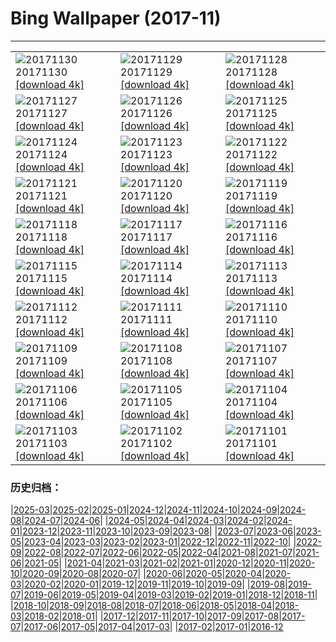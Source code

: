 # Bing Wallpaper (2017-11)
**************

<table><tr><td><img class="wallpaper" src="https://www.bing.com/az/hprichbg/rb/SpiralSpain_ZH-CN12059815472_1920x1080.jpg" alt="20171130"> 20171130 <a class="wallpaper_link" href="https://www.bing.com/az/hprichbg/rb/SpiralSpain_ZH-CN12059815472_UHD.jpg">[download 4k]</a></td><td><img class="wallpaper" src="https://www.bing.com/az/hprichbg/rb/Piraputanga_ZH-CN13303102627_1920x1080.jpg" alt="20171129"> 20171129 <a class="wallpaper_link" href="https://www.bing.com/az/hprichbg/rb/Piraputanga_ZH-CN13303102627_UHD.jpg">[download 4k]</a></td><td><img class="wallpaper" src="https://www.bing.com/az/hprichbg/rb/LAUnionStation_ZH-CN8034711319_1920x1080.jpg" alt="20171128"> 20171128 <a class="wallpaper_link" href="https://www.bing.com/az/hprichbg/rb/LAUnionStation_ZH-CN8034711319_UHD.jpg">[download 4k]</a></td></tr><tr><td><img class="wallpaper" src="https://www.bing.com/az/hprichbg/rb/RiceLights_ZH-CN7549259687_1920x1080.jpg" alt="20171127"> 20171127 <a class="wallpaper_link" href="https://www.bing.com/az/hprichbg/rb/RiceLights_ZH-CN7549259687_UHD.jpg">[download 4k]</a></td><td><img class="wallpaper" src="https://www.bing.com/az/hprichbg/rb/BFBadger_ZH-CN8490916760_1920x1080.jpg" alt="20171126"> 20171126 <a class="wallpaper_link" href="https://www.bing.com/az/hprichbg/rb/BFBadger_ZH-CN8490916760_UHD.jpg">[download 4k]</a></td><td><img class="wallpaper" src="https://www.bing.com/az/hprichbg/rb/RRCNCA_ZH-CN8115353106_1920x1080.jpg" alt="20171125"> 20171125 <a class="wallpaper_link" href="https://www.bing.com/az/hprichbg/rb/RRCNCA_ZH-CN8115353106_UHD.jpg">[download 4k]</a></td></tr><tr><td><img class="wallpaper" src="https://www.bing.com/az/hprichbg/rb/RhoneRiverDusk_ZH-CN7956980058_1920x1080.jpg" alt="20171124"> 20171124 <a class="wallpaper_link" href="https://www.bing.com/az/hprichbg/rb/RhoneRiverDusk_ZH-CN7956980058_UHD.jpg">[download 4k]</a></td><td><img class="wallpaper" src="https://www.bing.com/az/hprichbg/rb/KatenaLuminarium_ZH-CN12074286571_1920x1080.jpg" alt="20171123"> 20171123 <a class="wallpaper_link" href="https://www.bing.com/az/hprichbg/rb/KatenaLuminarium_ZH-CN12074286571_UHD.jpg">[download 4k]</a></td><td><img class="wallpaper" src="https://www.bing.com/az/hprichbg/rb/TurkeyTail_ZH-CN10425367061_1920x1080.jpg" alt="20171122"> 20171122 <a class="wallpaper_link" href="https://www.bing.com/az/hprichbg/rb/TurkeyTail_ZH-CN10425367061_UHD.jpg">[download 4k]</a></td></tr><tr><td><img class="wallpaper" src="https://www.bing.com/az/hprichbg/rb/Forest20171122_ZH-CN11904842708_1920x1080.jpg" alt="20171121"> 20171121 <a class="wallpaper_link" href="https://www.bing.com/az/hprichbg/rb/Forest20171122_ZH-CN11904842708_UHD.jpg">[download 4k]</a></td><td><img class="wallpaper" src="https://www.bing.com/az/hprichbg/rb/PupsPlayGalapagos_ZH-CN8090325795_1920x1080.jpg" alt="20171120"> 20171120 <a class="wallpaper_link" href="https://www.bing.com/az/hprichbg/rb/PupsPlayGalapagos_ZH-CN8090325795_UHD.jpg">[download 4k]</a></td><td><img class="wallpaper" src="https://www.bing.com/az/hprichbg/rb/ChildrenofEarth_ZH-CN11097669458_1920x1080.jpg" alt="20171119"> 20171119 <a class="wallpaper_link" href="https://www.bing.com/az/hprichbg/rb/ChildrenofEarth_ZH-CN11097669458_UHD.jpg">[download 4k]</a></td></tr><tr><td><img class="wallpaper" src="https://www.bing.com/az/hprichbg/rb/HeadwatersWilderness_ZH-CN9412867444_1920x1080.jpg" alt="20171118"> 20171118 <a class="wallpaper_link" href="https://www.bing.com/az/hprichbg/rb/HeadwatersWilderness_ZH-CN9412867444_UHD.jpg">[download 4k]</a></td><td><img class="wallpaper" src="https://www.bing.com/az/hprichbg/rb/GranParadisoNP_ZH-CN10766803040_1920x1080.jpg" alt="20171117"> 20171117 <a class="wallpaper_link" href="https://www.bing.com/az/hprichbg/rb/GranParadisoNP_ZH-CN10766803040_UHD.jpg">[download 4k]</a></td><td><img class="wallpaper" src="https://www.bing.com/az/hprichbg/rb/RoyalAlcazars_ZH-CN12033879324_1920x1080.jpg" alt="20171116"> 20171116 <a class="wallpaper_link" href="https://www.bing.com/az/hprichbg/rb/RoyalAlcazars_ZH-CN12033879324_UHD.jpg">[download 4k]</a></td></tr><tr><td><img class="wallpaper" src="https://www.bing.com/az/hprichbg/rb/CorongBeachDrone_ZH-CN12754210743_1920x1080.jpg" alt="20171115"> 20171115 <a class="wallpaper_link" href="https://www.bing.com/az/hprichbg/rb/CorongBeachDrone_ZH-CN12754210743_UHD.jpg">[download 4k]</a></td><td><img class="wallpaper" src="https://www.bing.com/az/hprichbg/rb/OlivesTunisia_ZH-CN11038020957_1920x1080.jpg" alt="20171114"> 20171114 <a class="wallpaper_link" href="https://www.bing.com/az/hprichbg/rb/OlivesTunisia_ZH-CN11038020957_UHD.jpg">[download 4k]</a></td><td><img class="wallpaper" src="https://www.bing.com/az/hprichbg/rb/RosendaleTrestle_ZH-CN11277827091_1920x1080.jpg" alt="20171113"> 20171113 <a class="wallpaper_link" href="https://www.bing.com/az/hprichbg/rb/RosendaleTrestle_ZH-CN11277827091_UHD.jpg">[download 4k]</a></td></tr><tr><td><img class="wallpaper" src="https://www.bing.com/az/hprichbg/rb/PlanetariumBibliotheca_ZH-CN12150844356_1920x1080.jpg" alt="20171112"> 20171112 <a class="wallpaper_link" href="https://www.bing.com/az/hprichbg/rb/PlanetariumBibliotheca_ZH-CN12150844356_UHD.jpg">[download 4k]</a></td><td><img class="wallpaper" src="https://www.bing.com/az/hprichbg/rb/SecretaryHunt_ZH-CN11125428449_1920x1080.jpg" alt="20171111"> 20171111 <a class="wallpaper_link" href="https://www.bing.com/az/hprichbg/rb/SecretaryHunt_ZH-CN11125428449_UHD.jpg">[download 4k]</a></td><td><img class="wallpaper" src="https://www.bing.com/az/hprichbg/rb/LeuchtturmWarnemuende_ZH-CN8673593712_1920x1080.jpg" alt="20171110"> 20171110 <a class="wallpaper_link" href="https://www.bing.com/az/hprichbg/rb/LeuchtturmWarnemuende_ZH-CN8673593712_UHD.jpg">[download 4k]</a></td></tr><tr><td><img class="wallpaper" src="https://www.bing.com/az/hprichbg/rb/MudstoneBadlands_ZH-CN9863836503_1920x1080.jpg" alt="20171109"> 20171109 <a class="wallpaper_link" href="https://www.bing.com/az/hprichbg/rb/MudstoneBadlands_ZH-CN9863836503_UHD.jpg">[download 4k]</a></td><td><img class="wallpaper" src="https://www.bing.com/az/hprichbg/rb/HeronIslandShark_ZH-CN12565902939_1920x1080.jpg" alt="20171108"> 20171108 <a class="wallpaper_link" href="https://www.bing.com/az/hprichbg/rb/HeronIslandShark_ZH-CN12565902939_UHD.jpg">[download 4k]</a></td><td><img class="wallpaper" src="https://www.bing.com/az/hprichbg/rb/PointArenaLH_ZH-CN12332642727_1920x1080.jpg" alt="20171107"> 20171107 <a class="wallpaper_link" href="https://www.bing.com/az/hprichbg/rb/PointArenaLH_ZH-CN12332642727_UHD.jpg">[download 4k]</a></td></tr><tr><td><img class="wallpaper" src="https://www.bing.com/az/hprichbg/rb/CRGFerns_ZH-CN13613783251_1920x1080.jpg" alt="20171106"> 20171106 <a class="wallpaper_link" href="https://www.bing.com/az/hprichbg/rb/CRGFerns_ZH-CN13613783251_UHD.jpg">[download 4k]</a></td><td><img class="wallpaper" src="https://www.bing.com/az/hprichbg/rb/BudaCastle_ZH-CN8740088800_1920x1080.jpg" alt="20171105"> 20171105 <a class="wallpaper_link" href="https://www.bing.com/az/hprichbg/rb/BudaCastle_ZH-CN8740088800_UHD.jpg">[download 4k]</a></td><td><img class="wallpaper" src="https://www.bing.com/az/hprichbg/rb/FoucaultPendulum_ZH-CN9807228543_1920x1080.jpg" alt="20171104"> 20171104 <a class="wallpaper_link" href="https://www.bing.com/az/hprichbg/rb/FoucaultPendulum_ZH-CN9807228543_UHD.jpg">[download 4k]</a></td></tr><tr><td><img class="wallpaper" src="https://www.bing.com/az/hprichbg/rb/PrusikPeak_ZH-CN10980657640_1920x1080.jpg" alt="20171103"> 20171103 <a class="wallpaper_link" href="https://www.bing.com/az/hprichbg/rb/PrusikPeak_ZH-CN10980657640_UHD.jpg">[download 4k]</a></td><td><img class="wallpaper" src="https://www.bing.com/az/hprichbg/rb/TaProhm_ZH-CN9310499614_1920x1080.jpg" alt="20171102"> 20171102 <a class="wallpaper_link" href="https://www.bing.com/az/hprichbg/rb/TaProhm_ZH-CN9310499614_UHD.jpg">[download 4k]</a></td><td><img class="wallpaper" src="https://www.bing.com/az/hprichbg/rb/ShanwangpingKarst_ZH-CN5360258756_1920x1080.jpg" alt="20171101"> 20171101 <a class="wallpaper_link" href="https://www.bing.com/az/hprichbg/rb/ShanwangpingKarst_ZH-CN5360258756_UHD.jpg">[download 4k]</a></td></tr></table>

### 历史归档：

|[2025-03](/../2025-03/2025-03.md)|[2025-02](/../2025-02/2025-02.md)|[2025-01](/../2025-01/2025-01.md)|[2024-12](/../2024-12/2024-12.md)|[2024-11](/../2024-11/2024-11.md)|[2024-10](/../2024-10/2024-10.md)|[2024-09](/../2024-09/2024-09.md)|[2024-08](/../2024-08/2024-08.md)|[2024-07](/../2024-07/2024-07.md)|[2024-06](/../2024-06/2024-06.md)|
|[2024-05](/../2024-05/2024-05.md)|[2024-04](/../2024-04/2024-04.md)|[2024-03](/../2024-03/2024-03.md)|[2024-02](/../2024-02/2024-02.md)|[2024-01](/../2024-01/2024-01.md)|[2023-12](/../2023-12/2023-12.md)|[2023-11](/../2023-11/2023-11.md)|[2023-10](/../2023-10/2023-10.md)|[2023-09](/../2023-09/2023-09.md)|[2023-08](/../2023-08/2023-08.md)|
|[2023-07](/../2023-07/2023-07.md)|[2023-06](/../2023-06/2023-06.md)|[2023-05](/../2023-05/2023-05.md)|[2023-04](/../2023-04/2023-04.md)|[2023-03](/../2023-03/2023-03.md)|[2023-02](/../2023-02/2023-02.md)|[2023-01](/../2023-01/2023-01.md)|[2022-12](/../2022-12/2022-12.md)|[2022-11](/../2022-11/2022-11.md)|[2022-10](/../2022-10/2022-10.md)|
|[2022-09](/../2022-09/2022-09.md)|[2022-08](/../2022-08/2022-08.md)|[2022-07](/../2022-07/2022-07.md)|[2022-06](/../2022-06/2022-06.md)|[2022-05](/../2022-05/2022-05.md)|[2022-04](/../2022-04/2022-04.md)|[2021-08](/../2021-08/2021-08.md)|[2021-07](/../2021-07/2021-07.md)|[2021-06](/../2021-06/2021-06.md)|[2021-05](/../2021-05/2021-05.md)|
|[2021-04](/../2021-04/2021-04.md)|[2021-03](/../2021-03/2021-03.md)|[2021-02](/../2021-02/2021-02.md)|[2021-01](/../2021-01/2021-01.md)|[2020-12](/../2020-12/2020-12.md)|[2020-11](/../2020-11/2020-11.md)|[2020-10](/../2020-10/2020-10.md)|[2020-09](/../2020-09/2020-09.md)|[2020-08](/../2020-08/2020-08.md)|[2020-07](/../2020-07/2020-07.md)|
|[2020-06](/../2020-06/2020-06.md)|[2020-05](/../2020-05/2020-05.md)|[2020-04](/../2020-04/2020-04.md)|[2020-03](/../2020-03/2020-03.md)|[2020-02](/../2020-02/2020-02.md)|[2020-01](/../2020-01/2020-01.md)|[2019-12](/../2019-12/2019-12.md)|[2019-11](/../2019-11/2019-11.md)|[2019-10](/../2019-10/2019-10.md)|[2019-09](/../2019-09/2019-09.md)|
|[2019-08](/../2019-08/2019-08.md)|[2019-07](/../2019-07/2019-07.md)|[2019-06](/../2019-06/2019-06.md)|[2019-05](/../2019-05/2019-05.md)|[2019-04](/../2019-04/2019-04.md)|[2019-03](/../2019-03/2019-03.md)|[2019-02](/../2019-02/2019-02.md)|[2019-01](/../2019-01/2019-01.md)|[2018-12](/../2018-12/2018-12.md)|[2018-11](/../2018-11/2018-11.md)|
|[2018-10](/../2018-10/2018-10.md)|[2018-09](/../2018-09/2018-09.md)|[2018-08](/../2018-08/2018-08.md)|[2018-07](/../2018-07/2018-07.md)|[2018-06](/../2018-06/2018-06.md)|[2018-05](/../2018-05/2018-05.md)|[2018-04](/../2018-04/2018-04.md)|[2018-03](/../2018-03/2018-03.md)|[2018-02](/../2018-02/2018-02.md)|[2018-01](/../2018-01/2018-01.md)|
|[2017-12](/../2017-12/2017-12.md)|[2017-11](/2017-11.md)|[2017-10](/../2017-10/2017-10.md)|[2017-09](/../2017-09/2017-09.md)|[2017-08](/../2017-08/2017-08.md)|[2017-07](/../2017-07/2017-07.md)|[2017-06](/../2017-06/2017-06.md)|[2017-05](/../2017-05/2017-05.md)|[2017-04](/../2017-04/2017-04.md)|[2017-03](/../2017-03/2017-03.md)|
|[2017-02](/../2017-02/2017-02.md)|[2017-01](/../2017-01/2017-01.md)|[2016-12](/../2016-12/2016-12.md)